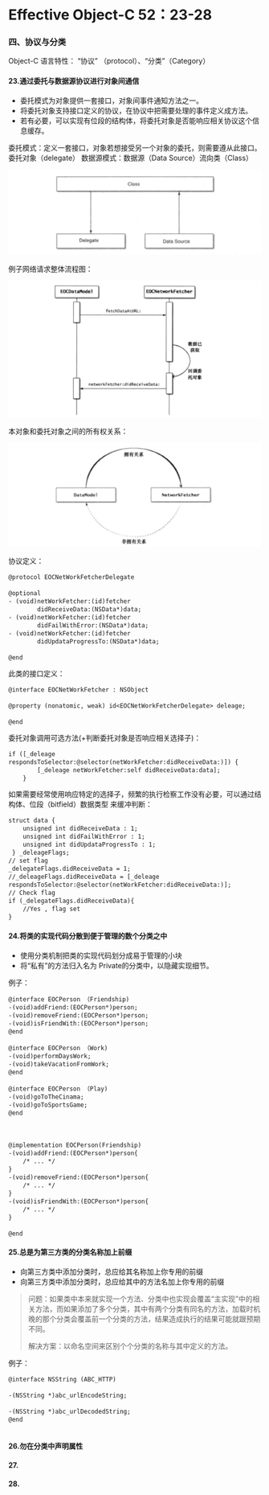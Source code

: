 # Effective Object-C 52：23-28
### 四、协议与分类

Object-C 语言特性： “协议” （protocol）、“分类”（Category）

#### 23.通过委托与数据源协议进行对象间通信

* 委托模式为对象提供一套接口，对象间事件通知方法之一。
* 将委托对象支持接口定义的协议，在协议中把需要处理的事件定义成方法。
* 若有必要，可以实现有位段的结构体，将委托对象是否能响应相关协议这个信息缓存。

委托模式：定义一套接口，对象若想接受另一个对象的委托，则需要遵从此接口。 委托对象（delegate）
数据源模式：数据源（Data Source）流向类（Class） 

![网络请求整体流程图](https://github.com/RocAndTrees/objective-C52/raw/master/resource/image/objec-c52/23-2两个模式.png)

例子网络请求整体流程图：

![网络请求整体流程图](https://raw.githubusercontent.com/RocAndTrees/objective-C52/master/resource/image/objec-c52/23-1回调委托对象流程.png)


本对象和委托对象之间的所有权关系：

![本对象和委托对象之间的所有权关系图](https://raw.githubusercontent.com/RocAndTrees/objective-C52/master/resource/image/objec-c52/23-3所有权关系图.png)


协议定义：

```
@protocol EOCNetWorkFetcherDelegate 

@optional
- (void)netWorkFetcher:(id)fetcher
        didReceiveData:(NSData*)data;
- (void)netWorkFetcher:(id)fetcher
        didFailWithError:(NSData*)data;
- (void)netWorkFetcher:(id)fetcher
        didUpdataProgressTo:(NSData*)data;

@end

```
此类的接口定义：

```
@interface EOCNetWorkFetcher : NSObject

@property (nonatomic, weak) id<EOCNetWorkFetcherDelegate> deleage;

@end

```
委托对象调用可选方法(+判断委托对象是否响应相关选择子)：

```
if ([_deleage respondsToSelector:@selector(netWorkFetcher:didReceiveData:)]) {
        [_deleage netWorkFetcher:self didReceiveData:data];
    }

```

如果需要经常使用响应特定的选择子，频繁的执行检察工作没有必要，可以通过结构体、位段（bitfield）数据类型 来缓冲判断：

```
struct data {
    unsigned int didReceiveData : 1;
    unsigned int didFailWithError : 1;
    unsigned int didUpdataProgressTo : 1;
 } _deleageFlags;
// set flag
_delegateFlags.didReceiveData = 1;   
//_deleageFlags.didReceiveData = [_deleage respondsToSelector:@selector(netWorkFetcher:didReceiveData:)];
// Check flag
if (_delegateFlags.didReceiveData){
	//Yes , flag set
}

```

#### 24.将类的实现代码分散到便于管理的数个分类之中

* 使用分类机制把类的实现代码划分成易于管理的小块
* 将“私有”的方法归入名为 Private的分类中，以隐藏实现细节。

例子： 

```
@interface EOCPerson （Friendship)
-(void)addFriend:(EOCPerson*)person;
-(void)removeFriend:(EOCPerson*)person;
-(void)isFriendWith:(EOCPerson*)person;
@end

@interface EOCPerson （Work)
-(void)performDaysWork;
-(void)takeVacationFromWork;
@end

@interface EOCPerson （Play)
-(void)goToTheCinama;
-(void)goToSportsGame;
@end



@implementation EOCPerson(Friendship) 
-(void)addFriend:(EOCPerson*)person{
	/* ... */
}
-(void)removeFriend:(EOCPerson*)person{
	/* ... */
}
-(void)isFriendWith:(EOCPerson*)person{
	/* ... */
}

@end
```

#### 25.总是为第三方类的分类名称加上前缀

* 向第三方类中添加分类时，总应给其名称加上你专用的前缀
* 向第三方类中添加分类时，总应给其中的方法名加上你专用的前缀

>问题：如果类中本来就实现一个方法、分类中也实现会覆盖“主实现”中的相关方法，而如果添加了多个分类，其中有两个分类有同名的方法，加载时机晚的那个分类会覆盖前一个分类的方法，结果造成执行的结果可能就跟预期不同。
>
>解决方案：以命名空间来区别个个分类的名称与其中定义的方法。

例子：

```
@interface NSString (ABC_HTTP)

-(NSString *)abc_urlEncodeString;

-(NSString *)abc_urlDecodedString;
@end


``` 

#### 26.勿在分类中声明属性



#### 27.
#### 28.